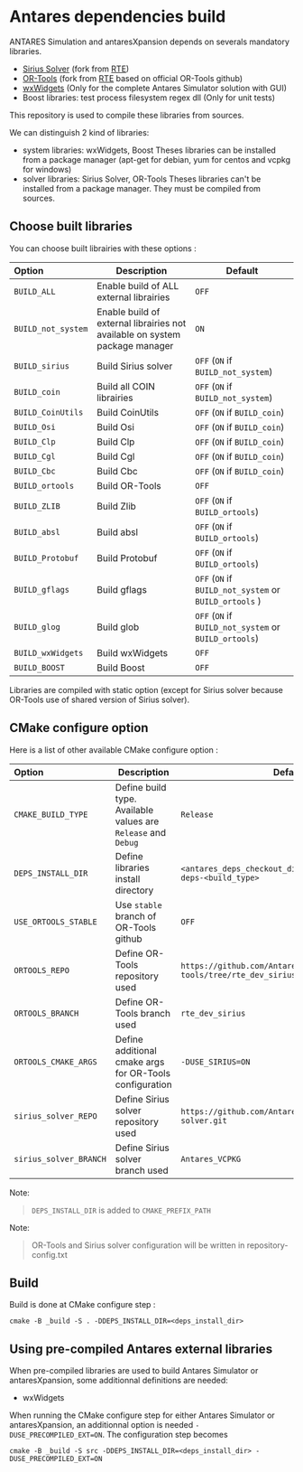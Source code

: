 # Antares dependencies build

 ANTARES Simulation and antaresXpansion depends on severals mandatory libraries.
 - [Sirius Solver](https://github.com/AntaresSimulatorTeam/sirius-solver/tree/Antares_VCPKG) (fork from [RTE](https://github.com/rte-france/sirius-solver/tree/Antares_VCPKG))
 - [OR-Tools](https://github.com/AntaresSimulatorTeam/or-tools/tree/rte_dev_sirius) (fork from [RTE](https://github.com/rte-france/or-tools/tree/rte_dev_sirius) based on official OR-Tools github)
 - [wxWidgets](https://github.com/wxWidgets/wxWidgets)
 (Only for the complete Antares Simulator solution with GUI)
 - Boost libraries: test process filesystem regex dll (Only for unit tests)

This repository is used to compile these libraries from sources.

We can distinguish 2 kind of libraries:
- system libraries: wxWidgets, Boost
Theses libraries can be installed from a package manager (apt-get for debian, yum for centos and vcpkg for windows)
- solver libraries: Sirius Solver, OR-Tools
Theses libraries can't be installed from a package manager. They must be compiled from sources.

## Choose built libraries
You can choose built librairies with these options :

|Option | Description | Default |
|:-------|-------|-------|
|`BUILD_ALL`|Enable build of ALL external librairies| `OFF`|
|`BUILD_not_system`|Enable build of external librairies not available on system package manager | `ON`|
|`BUILD_sirius`|Build Sirius solver | `OFF` (`ON` if `BUILD_not_system`)|
|`BUILD_coin`|Build all COIN librairies | `OFF` (`ON` if `BUILD_not_system`)|
|`BUILD_CoinUtils`|Build CoinUtils | `OFF` (`ON` if `BUILD_coin`)|
|`BUILD_Osi`|Build Osi | `OFF` (`ON` if `BUILD_coin`)|
|`BUILD_Clp`|Build Clp | `OFF` (`ON` if `BUILD_coin`)|
|`BUILD_Cgl`|Build Cgl | `OFF` (`ON` if `BUILD_coin`)|
|`BUILD_Cbc`|Build Cbc | `OFF` (`ON` if `BUILD_coin`)|
|`BUILD_ortools`|Build OR-Tools | `OFF`|
|`BUILD_ZLIB`|Build Zlib | `OFF` (`ON` if `BUILD_ortools`)|
|`BUILD_absl`|Build absl | `OFF` (`ON` if `BUILD_ortools`)|
|`BUILD_Protobuf`|Build Protobuf | `OFF` (`ON` if `BUILD_ortools`)|
|`BUILD_gflags`|Build gflags | `OFF` (`ON` if `BUILD_not_system` or `BUILD_ortools` )|
|`BUILD_glog`|Build glob | `OFF` (`ON` if `BUILD_not_system` or `BUILD_ortools`)|
|`BUILD_wxWidgets`|Build wxWidgets | `OFF`|
|`BUILD_BOOST`|Build Boost | `OFF`|

Libraries are compiled with static option (except for Sirius solver because OR-Tools use of shared version of Sirius solver).

## CMake configure option

Here is a list of other available CMake configure option :

|Option | Description | Default |
|:-------|-------|-------|
|`CMAKE_BUILD_TYPE` |Define build type. Available values are `Release` and `Debug`  | `Release`|
|`DEPS_INSTALL_DIR`|Define libraries install directory| `<antares_deps_checkout_dir>/../rte-antares-deps-<build_type>`|
|`USE_ORTOOLS_STABLE`| Use `stable` branch of OR-Tools github| `OFF`|
|`ORTOOLS_REPO`| Define OR-Tools repository used| `https://github.com/AntaresSimulatorTeam/or-tools/tree/rte_dev_sirius`|
|`ORTOOLS_BRANCH`| Define OR-Tools branch used| `rte_dev_sirius`|
|`ORTOOLS_CMAKE_ARGS`| Define additional cmake args for OR-Tools configuration| `-DUSE_SIRIUS=ON`|
|`sirius_solver_REPO`| Define Sirius solver repository used| `https://github.com/AntaresSimulatorTeam/sirius-solver.git`|
|`sirius_solver_BRANCH`| Define Sirius solver branch used| `Antares_VCPKG`|

Note:
> `DEPS_INSTALL_DIR` is added to `CMAKE_PREFIX_PATH`

Note:
> OR-Tools and Sirius solver configuration will be written in repository-config.txt
## Build
Build is done at CMake configure step :

`cmake -B _build -S . -DDEPS_INSTALL_DIR=<deps_install_dir>`

## Using pre-compiled Antares external libraries
When pre-compiled libraries are used to build Antares Simulator or antaresXpansion, some additionnal definitions are needed:
- wxWidgets

When running the CMake configure step for either Antares Simulator or antaresXpansion, an additionnal option is needed `-DUSE_PRECOMPILED_EXT=ON`.
The configuration step becomes

`cmake -B _build -S src -DDEPS_INSTALL_DIR=<deps_install_dir> -DUSE_PRECOMPILED_EXT=ON`
